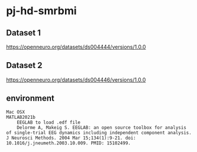 # pj-hd-smrbmi <br>

## Dataset 1
https://openneuro.org/datasets/ds004444/versions/1.0.0
## Dataset 2
https://openneuro.org/datasets/ds004446/versions/1.0.0

## environment <br>
    Mac OSX
    MATLAB2021b
        EEGLAB to load .edf file
        Delorme A, Makeig S. EEGLAB: an open source toolbox for analysis of single-trial EEG dynamics including independent component analysis. J Neurosci Methods. 2004 Mar 15;134(1):9-21. doi: 10.1016/j.jneumeth.2003.10.009. PMID: 15102499.
